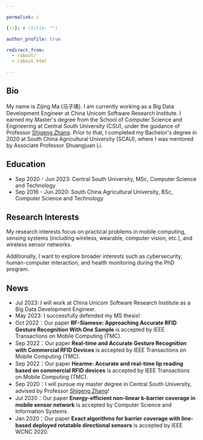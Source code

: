 ```yaml
---

permalink: /

[//]: # (title: "")

author_profile: true

redirect_from:
  - /about/
  - /about.html

---
```


## Bio
<!-- I am currently a big data development engineer in China Unicom Software Research Institute. I received my master degree at the School of Computer Science and Engineering at Central South University (CSU), advised by Professor [Shigeng Zhang](https://faculty.csu.edu.cn/zhangshigeng/en/index.htm). I received my bachlor degree in 2020 from South China Agricultural University (SCAU), where I was advised by Associate Professor Shuangjuan Li. -->

My name is Zijing Ma (马子靖). I am currently working as a Big Data Development Engineer at China Unicom Software Research Institute. I earned my Master's degree from the School of Computer Science and Engineering at Central South University (CSU), under the guidance of Professor [Shigeng Zhang](https://faculty.csu.edu.cn/zhangshigeng/en/index.htm). Prior to that, I completed my Bachelor's degree in 2020 at South China Agricultural University (SCAU), where I was mentored by Associate Professor Shuangjuan Li.

<!-- [<font color="#B22222">Highlight</font>] I am looking for a PhD position to start in 2024 Spring/Fall!  -->
<!--
<font color="Red">[Highlight]</font> I am looking for a PhD position to start in 2024 Spring/Fall!
-->

## Education
- Sep 2020 - Jun 2023: Central South University, MSc, Computer Science and Technology
- Sep 2016 - Jun 2020: South China Agricultural University, BSc, Computer Science and Technology

## Research Interests
My research interests focus on practical problems in mobile computing, sensing systems (including wireless, wearable, computer vision, etc.), and wireless sensor networks. 

Additionally, I want to explore broader interests such as cybersecurity, human-computer interaction, and health monitoring during the PhD program.

<!-- ## CV
My latest CV is [here](https://ma-zijing.github.io/file/My_Curriculum_Vitae.pdf). -->


## News
- Jul 2023: I will work at China Unicom Software Research Institute as a Big Data Development Engineer.
- May 2023: I successfully defended my MS thesis! 
- Oct 2022：Our paper **RF-Siamese: Approaching Accurate RFID Gesture Recognition With One Sample** is accepted by IEEE Transactions on Mobile Computing (TMC).
- Sep 2022：Our paper **Real-time and Accurate Gesture Recognition with Commercial RFID Devices** is accepted by IEEE Transactions on Mobile Computing (TMC).
- Sep 2022：Our paper **Hearme: Accurate and real-time lip reading based on commercial RFID devices** is accepted by IEEE Transactions on Mobile Computing (TMC).
- Sep 2020：I will pursue my master degree in Central South University, advised by Professor [Shigeng Zhang](https://faculty.csu.edu.cn/zhangshigeng/en/index.htm)!
- Jul 2020：Our paper **Energy-efficient non-linear k-barrier coverage in mobile sensor network** is accepted by Computer Science and Information Systems.
- Jan 2020：Our paper **Exact algorithms for barrier coverage with line-based deployed rotatable directional sensors** is accepted by IEEE WCNC 2020.
